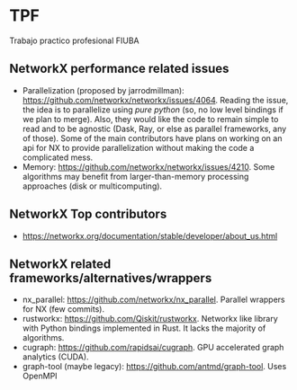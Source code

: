 # TPF
Trabajo practico profesional FIUBA

## NetworkX performance related issues
- Parallelization (proposed by jarrodmillman): https://github.com/networkx/networkx/issues/4064. Reading the issue, the idea is to parallelize using _pure python_ (so, no low level bindings if we plan to merge). Also, they would like the code to remain simple to read and to be agnostic (Dask, Ray, or else as parallel frameworks, any of those). Some of the main contributors have plans on working on an api for NX to provide parallelization without making the code a complicated mess.
- Memory: https://github.com/networkx/networkx/issues/4210. Some algorithms may benefit from larger-than-memory processing approaches (disk or multicomputing).

## NetworkX Top contributors
- https://networkx.org/documentation/stable/developer/about_us.html

## NetworkX related frameworks/alternatives/wrappers
- nx_parallel: https://github.com/networkx/nx_parallel. Parallel wrappers for NX (few commits).
- rustworkx: https://github.com/Qiskit/rustworkx. Networkx like library with Python bindings implemented in Rust. It lacks the majority of algorithms.
- cugraph: https://github.com/rapidsai/cugraph. GPU accelerated graph analytics (CUDA).
- graph-tool (maybe legacy): https://github.com/antmd/graph-tool. Uses OpenMPI
